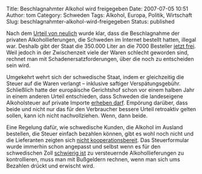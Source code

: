 Title: Beschlagnahmter Alkohol wird freigegeben
Date: 2007-07-05 10:51
Author: tom
Category: Schweden
Tags: Alkohol, Europa, Politik, Wirtschaft
Slug: beschlagnahmter-alkohol-wird-freigegeben
Status: published

Nach dem [Urteil von
neulich](http://www.fiket.de/2007/06/05/alkoholversand-zulaessig/) wurde
klar, dass die Beschlagnahme der privaten Alkohollieferungen, die
Schweden im Internet bestellt hatten, illegal war. Deshalb gibt der
Staat die 350.000 Liter an die 7000 Besteller [jetzt
frei](http://www.sr.se/cgi-bin/ekot/artikel.asp?Artikel=1463400). Weil
jedoch in der Zwischenzeit viele der Waren schlecht geworden sind,
rechnet man mit Schadenersatzforderungen, über die noch zu entscheiden
sein wird.

Umgekehrt wehrt sich der schwedische Staat, indem er gleichzeitig die
Steuer auf die Waren verlangt – inklusive saftiger Verspätungsgebühr.
Schließlich hatte der europäische Gerichtshof schon vor einem halben
Jahr in einem anderen Urteil entschieden, dass Schweden die landeseigene
Alkoholsteuer auf private Importe [erheben
darf](http://www.fiket.de/2006/11/27/schweden-europa-und-der-alkohol/).
Empörung darüber, dass beide und nicht nur das für den Verbraucher
bessere Urteil retroaktiv gelten sollen, kann ich nicht nachvollziehen.
Wenn, dann beide.

Eine Regelung dafür, wie schwedische Kunden, die Alkohol im Ausland
bestellen, die Steuer einfach bezahlen können, gibt es wohl noch nicht
und die Lieferanten zeigten sich [nicht
kooperationsbereit](http://www.thelocal.se/7747/20070629/). Das
Steuerformular wurde immerhin schon angepasst und selbst wenn es für den
schwedischen Zoll [schwierig
ist](http://www.sr.se/cgi-bin/ekot/artikel.asp?Artikel=1438330) zu
versteuernde Alkohollieferungen zu kontrollieren, muss man mit
Bußgeldern rechnen, wenn man sich ums Bezahlen drückt und erwischt wird.


